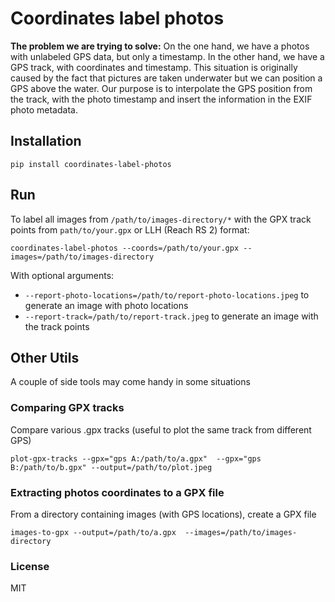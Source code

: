 # Coordinates label photos

**The problem we are trying to solve:** On the one hand, we have a photos with unlabeled GPS data, but only a timestamp.
In the other hand, we have a GPS track, with coordinates and timestamp. 
This situation is originally caused by the fact that pictures are taken underwater but we can position a GPS above the water.
Our purpose is to interpolate the GPS position from the track, with the photo timestamp and insert the information in the EXIF photo metadata.

## Installation 

    pip install coordinates-label-photos

## Run
To label all images from `/path/to/images-directory/*` with the GPX track points from `path/to/your.gpx` or LLH (Reach RS 2) format:

    coordinates-label-photos --coords=/path/to/your.gpx --images=/path/to/images-directory

With optional arguments:
  * `--report-photo-locations=/path/to/report-photo-locations.jpeg` to generate an image with photo locations
  * `--report-track=/path/to/report-track.jpeg` to generate an image with the track points

## Other Utils

A couple of side tools may come handy in some situations

### Comparing GPX tracks

Compare various .gpx tracks (useful to plot the same track from different GPS)

    plot-gpx-tracks --gpx="gps A:/path/to/a.gpx"  --gpx="gps B:/path/to/b.gpx" --output=/path/to/plot.jpeg

### Extracting photos coordinates to a GPX file

From a directory containing images (with GPS locations), create a GPX file 

    images-to-gpx --output=/path/to/a.gpx  --images=/path/to/images-directory

### License 
MIT


